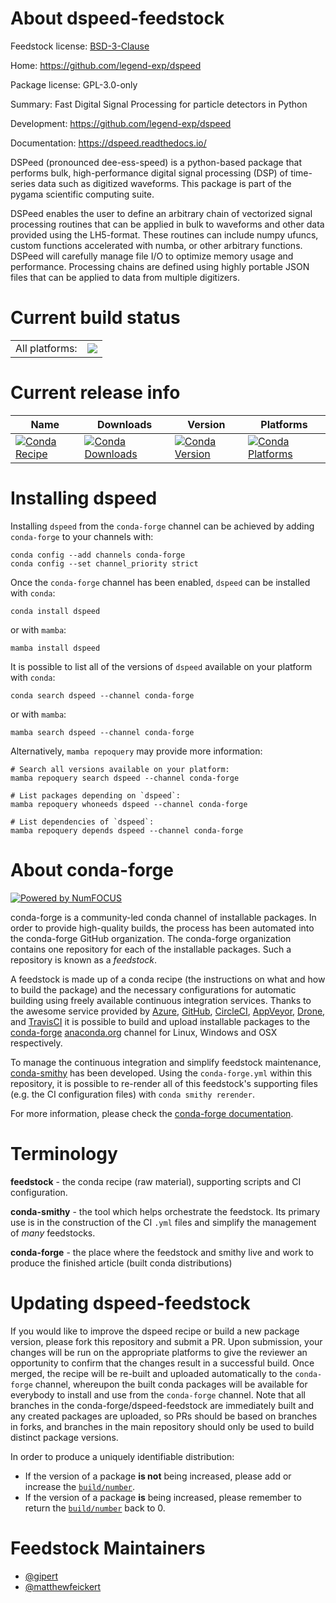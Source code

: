 About dspeed-feedstock
======================

Feedstock license: [BSD-3-Clause](https://github.com/conda-forge/dspeed-feedstock/blob/main/LICENSE.txt)

Home: https://github.com/legend-exp/dspeed

Package license: GPL-3.0-only

Summary: Fast Digital Signal Processing for particle detectors in Python

Development: https://github.com/legend-exp/dspeed

Documentation: https://dspeed.readthedocs.io/

DSPeed (pronounced dee-ess-speed) is a python-based package that performs
bulk, high-performance digital signal processing (DSP) of time-series data
such as digitized waveforms.
This package is part of the pygama scientific computing suite.

DSPeed enables the user to define an arbitrary chain of vectorized signal
processing routines that can be applied in bulk to waveforms and other
data provided using the LH5-format.
These routines can include numpy ufuncs, custom functions accelerated with
numba, or other arbitrary functions.
DSPeed will carefully manage file I/O to optimize memory usage and performance.
Processing chains are defined using highly portable JSON files that can be
applied to data from multiple digitizers.

Current build status
====================


<table><tr><td>All platforms:</td>
    <td>
      <a href="https://dev.azure.com/conda-forge/feedstock-builds/_build/latest?definitionId=26188&branchName=main">
        <img src="https://dev.azure.com/conda-forge/feedstock-builds/_apis/build/status/dspeed-feedstock?branchName=main">
      </a>
    </td>
  </tr>
</table>

Current release info
====================

| Name | Downloads | Version | Platforms |
| --- | --- | --- | --- |
| [![Conda Recipe](https://img.shields.io/badge/recipe-dspeed-green.svg)](https://anaconda.org/conda-forge/dspeed) | [![Conda Downloads](https://img.shields.io/conda/dn/conda-forge/dspeed.svg)](https://anaconda.org/conda-forge/dspeed) | [![Conda Version](https://img.shields.io/conda/vn/conda-forge/dspeed.svg)](https://anaconda.org/conda-forge/dspeed) | [![Conda Platforms](https://img.shields.io/conda/pn/conda-forge/dspeed.svg)](https://anaconda.org/conda-forge/dspeed) |

Installing dspeed
=================

Installing `dspeed` from the `conda-forge` channel can be achieved by adding `conda-forge` to your channels with:

```
conda config --add channels conda-forge
conda config --set channel_priority strict
```

Once the `conda-forge` channel has been enabled, `dspeed` can be installed with `conda`:

```
conda install dspeed
```

or with `mamba`:

```
mamba install dspeed
```

It is possible to list all of the versions of `dspeed` available on your platform with `conda`:

```
conda search dspeed --channel conda-forge
```

or with `mamba`:

```
mamba search dspeed --channel conda-forge
```

Alternatively, `mamba repoquery` may provide more information:

```
# Search all versions available on your platform:
mamba repoquery search dspeed --channel conda-forge

# List packages depending on `dspeed`:
mamba repoquery whoneeds dspeed --channel conda-forge

# List dependencies of `dspeed`:
mamba repoquery depends dspeed --channel conda-forge
```


About conda-forge
=================

[![Powered by
NumFOCUS](https://img.shields.io/badge/powered%20by-NumFOCUS-orange.svg?style=flat&colorA=E1523D&colorB=007D8A)](https://numfocus.org)

conda-forge is a community-led conda channel of installable packages.
In order to provide high-quality builds, the process has been automated into the
conda-forge GitHub organization. The conda-forge organization contains one repository
for each of the installable packages. Such a repository is known as a *feedstock*.

A feedstock is made up of a conda recipe (the instructions on what and how to build
the package) and the necessary configurations for automatic building using freely
available continuous integration services. Thanks to the awesome service provided by
[Azure](https://azure.microsoft.com/en-us/services/devops/), [GitHub](https://github.com/),
[CircleCI](https://circleci.com/), [AppVeyor](https://www.appveyor.com/),
[Drone](https://cloud.drone.io/welcome), and [TravisCI](https://travis-ci.com/)
it is possible to build and upload installable packages to the
[conda-forge](https://anaconda.org/conda-forge) [anaconda.org](https://anaconda.org/)
channel for Linux, Windows and OSX respectively.

To manage the continuous integration and simplify feedstock maintenance,
[conda-smithy](https://github.com/conda-forge/conda-smithy) has been developed.
Using the ``conda-forge.yml`` within this repository, it is possible to re-render all of
this feedstock's supporting files (e.g. the CI configuration files) with ``conda smithy rerender``.

For more information, please check the [conda-forge documentation](https://conda-forge.org/docs/).

Terminology
===========

**feedstock** - the conda recipe (raw material), supporting scripts and CI configuration.

**conda-smithy** - the tool which helps orchestrate the feedstock.
                   Its primary use is in the construction of the CI ``.yml`` files
                   and simplify the management of *many* feedstocks.

**conda-forge** - the place where the feedstock and smithy live and work to
                  produce the finished article (built conda distributions)


Updating dspeed-feedstock
=========================

If you would like to improve the dspeed recipe or build a new
package version, please fork this repository and submit a PR. Upon submission,
your changes will be run on the appropriate platforms to give the reviewer an
opportunity to confirm that the changes result in a successful build. Once
merged, the recipe will be re-built and uploaded automatically to the
`conda-forge` channel, whereupon the built conda packages will be available for
everybody to install and use from the `conda-forge` channel.
Note that all branches in the conda-forge/dspeed-feedstock are
immediately built and any created packages are uploaded, so PRs should be based
on branches in forks, and branches in the main repository should only be used to
build distinct package versions.

In order to produce a uniquely identifiable distribution:
 * If the version of a package **is not** being increased, please add or increase
   the [``build/number``](https://docs.conda.io/projects/conda-build/en/latest/resources/define-metadata.html#build-number-and-string).
 * If the version of a package **is** being increased, please remember to return
   the [``build/number``](https://docs.conda.io/projects/conda-build/en/latest/resources/define-metadata.html#build-number-and-string)
   back to 0.

Feedstock Maintainers
=====================

* [@gipert](https://github.com/gipert/)
* [@matthewfeickert](https://github.com/matthewfeickert/)

